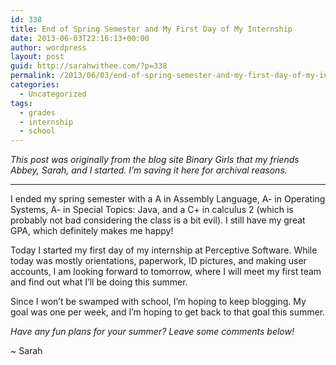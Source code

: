 ```yaml
---
id: 338
title: End of Spring Semester and My First Day of My Internship
date: 2013-06-03T22:16:13+00:00
author: wordpress
layout: post
guid: http://sarahwithee.com/?p=338
permalink: /2013/06/03/end-of-spring-semester-and-my-first-day-of-my-internship/
categories:
  - Uncategorized
tags:
  - grades
  - internship
  - school
---
```

_This post was originally from the blog site Binary Girls that my friends Abbey, Sarah, and I started. I’m saving it here for archival reasons._

* * *

I ended my spring semester with a A in Assembly Language, A- in Operating Systems, A- in Special Topics: Java, and a C+ in calculus 2 (which is probably not bad considering the class is a bit evil). I still have my great GPA, which definitely makes me happy!

Today I started my first day of my internship at Perceptive Software. While today was mostly orientations, paperwork, ID pictures, and making user accounts, I am looking forward to tomorrow, where I will meet my first team and find out what I&#8217;ll be doing this summer.

Since I won&#8217;t be swamped with school, I&#8217;m hoping to keep blogging. My goal was one per week, and I&#8217;m hoping to get back to that goal this summer.

_Have any fun plans for your summer? Leave some comments below!_

~ Sarah